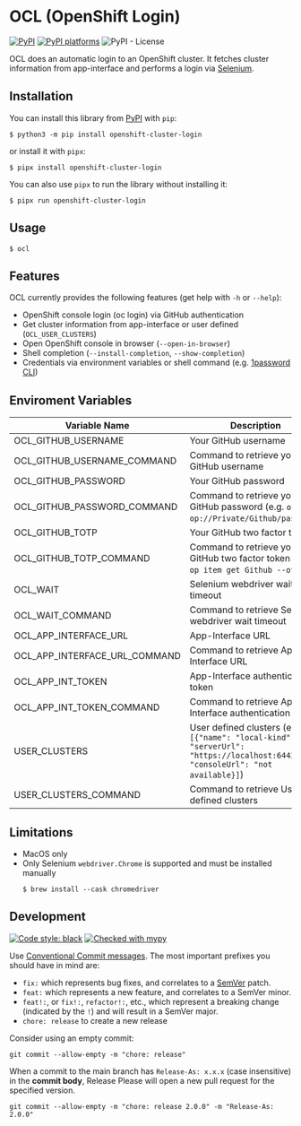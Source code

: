 # OCL (OpenShift Login)

[![PyPI](https://img.shields.io/pypi/v/openshift-cluster-login)][pypi-link]
[![PyPI platforms][pypi-platforms]][pypi-link]
![PyPI - License](https://img.shields.io/pypi/l/openshift-cluster-login)

OCL does an automatic login to an OpenShift cluster. It fetches cluster information from app-interface and performs a login via [Selenium](https://selenium-python.readthedocs.io).

## Installation

You can install this library from [PyPI][pypi-link] with `pip`:


```shell
$ python3 -m pip install openshift-cluster-login
```

or install it with `pipx`:
```shell
$ pipx install openshift-cluster-login
```

You can also use `pipx` to run the library without installing it:

```shell
$ pipx run openshift-cluster-login
```

## Usage

```shell
$ ocl
```
## Features

OCL currently provides the following features (get help with `-h` or `--help`):

- OpenShift console login (oc login) via GitHub authentication
- Get cluster information from app-interface or user defined (`OCL_USER_CLUSTERS`)
- Open OpenShift console in browser (`--open-in-browser`)
- Shell completion (`--install-completion`, `--show-completion`)
- Credentials via environment variables or shell command (e.g. [1password CLI](https://developer.1password.com/docs/cli/))


## Enviroment Variables

| Variable Name                 | Description                                                                                                                  | Default |
| ----------------------------- | ---------------------------------------------------------------------------------------------------------------------------- | ------- |
| OCL_GITHUB_USERNAME           | Your GitHub username                                                                                                         |         |
| OCL_GITHUB_USERNAME_COMMAND   | Command to retrieve your GitHub username                                                                                     |         |
| OCL_GITHUB_PASSWORD           | Your GitHub password                                                                                                         |         |
| OCL_GITHUB_PASSWORD_COMMAND   | Command to retrieve your GitHub password  (e.g. `op read op://Private/Github/password`)                                      |         |
| OCL_GITHUB_TOTP               | Your GitHub two factor token                                                                                                 |         |
| OCL_GITHUB_TOTP_COMMAND       | Command to retrieve your GitHub two factor token (e.g. `op item get Github --otp`)                                           |         |
| OCL_WAIT                      | Selenium webdriver wait timeout                                                                                              | 2       |
| OCL_WAIT_COMMAND              | Command to retrieve Selenium webdriver wait timeout                                                                          |         |
| OCL_APP_INTERFACE_URL         | App-Interface URL                                                                                                            |         |
| OCL_APP_INTERFACE_URL_COMMAND | Command to retrieve App-Interface URL                                                                                        |         |
| OCL_APP_INT_TOKEN             | App-Interface authentication token                                                                                           |         |
| OCL_APP_INT_TOKEN_COMMAND     | Command to retrieve App-Interface authentication token                                                                       |         |
| USER_CLUSTERS                 | User defined clusters (e.g. `[{"name": "local-kind", "serverUrl": "https://localhost:6443", "consoleUrl": "not available}]`) |         |
| USER_CLUSTERS_COMMAND         | Command to retrieve User defined clusters                                                                                    |         |

## Limitations

* MacOS only
* Only Selenium `webdriver.Chrome` is supported and must be installed manually
  ```shell
  $ brew install --cask chromedriver
  ```


## Development

[![Code style: black](https://img.shields.io/badge/code%20style-black-000000.svg)](https://github.com/psf/black)
[![Checked with mypy](http://www.mypy-lang.org/static/mypy_badge.svg)](http://mypy-lang.org/)


Use [Conventional Commit messages](https://www.conventionalcommits.org).
The most important prefixes you should have in mind are:

* `fix:` which represents bug fixes, and correlates to a [SemVer](https://semver.org/)
  patch.
* `feat:` which represents a new feature, and correlates to a SemVer minor.
* `feat!:`,  or `fix!:`, `refactor!:`, etc., which represent a breaking change
  (indicated by the `!`) and will result in a SemVer major.
* `chore: release` to create a new release

Consider using an empty commit:

```
git commit --allow-empty -m "chore: release"
```

When a commit to the main branch has `Release-As: x.x.x` (case insensitive) in the **commit body**, Release Please will open a new pull request for the specified version.
```
git commit --allow-empty -m "chore: release 2.0.0" -m "Release-As: 2.0.0"
```


[github-discussions-badge]: https://img.shields.io/static/v1?label=Discussions&message=Ask&color=blue&logo=github
[github-discussions-link]:  https://github.com/chassing/ocl/discussions
[pypi-link]:                https://pypi.org/project/openshift-cluster-login/
[pypi-platforms]:           https://img.shields.io/pypi/pyversions/openshift-cluster-login
[pypi-version]:             https://badge.fury.io/py/openshift-cluster-login.svg
